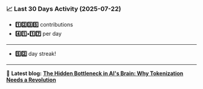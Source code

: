 <!--START_STATS-->
### 📈 Last 30 Days Activity (2025-07-22)  
- **1️⃣2️⃣3️⃣5️⃣** contributions  
- **4️⃣1️⃣•1️⃣7️⃣** per day
---
- **5️⃣2️⃣** day streak!
---
📝 **Latest blog:** [**The Hidden Bottleneck in AI's Brain: Why Tokenization Needs a Revolution**](https://andriak.com/blog/tokenization-revolution)
<!--END_STATS-->
